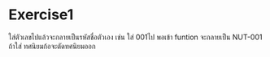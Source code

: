 # Exercise1

ใส่ตัวเลขไปแล้วจะกลายเป็นรหัสชื่อตัวเอง เช่น ใส่ 001ไป พอเข้า funtion จะกลายเป็น NUT-001 ถ้าใส่ ทศนิยมก้อจะตัดทศนิยมออก

